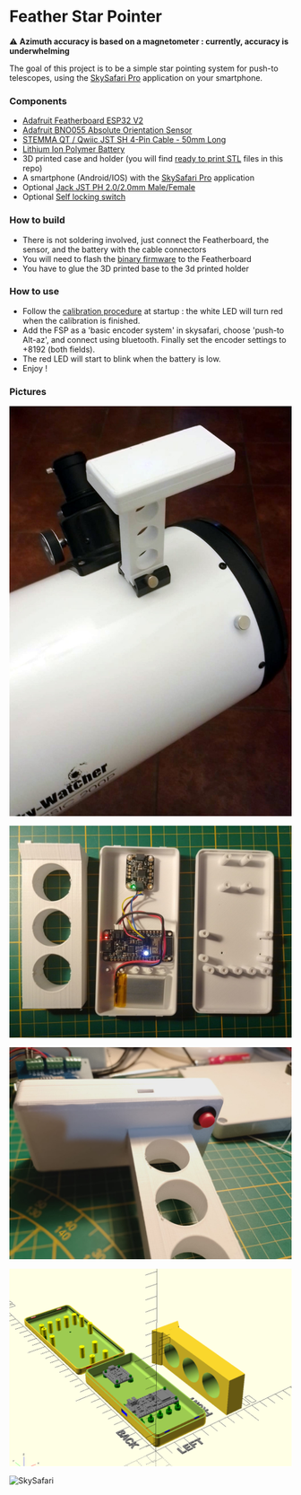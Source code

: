 # Feather Star Pointer

:warning: **Azimuth accuracy is based on a magnetometer : currently, accuracy is underwhelming**

The goal of this project is to be a  simple star pointing system for push-to telescopes, using the [SkySafari Pro](https://skysafariastronomy.com/skysafari-7-professional-astronomy-telescope-control-software-for-android.html) application on your smartphone.

### Components
- [Adafruit Featherboard ESP32 V2](https://www.adafruit.com/product/5400)
- [Adafruit BNO055 Absolute Orientation Sensor](https://learn.adafruit.com/adafruit-bno055-absolute-orientation-sensor)
- [STEMMA QT / Qwiic JST SH 4-Pin Cable - 50mm Long](https://www.adafruit.com/product/4399)
- [Lithium Ion Polymer Battery](https://www.adafruit.com/product/3898)
- 3D printed case and holder (you will find [ready to print STL](https://github.com/jromang/featherstarpointer/tree/main/stl) files in this repo)
- A smartphone (Android/IOS) with the [SkySafari Pro](https://skysafariastronomy.com/skysafari-7-professional-astronomy-telescope-control-software-for-android.html) application
- Optional [Jack JST PH 2.0/2.0mm Male/Female](https://fr.aliexpress.com/item/1005002657347265.html?spm=a2g0o.order_list.0.0.21ef5e5bcTvBVH)
- Optional [Self locking switch](https://fr.aliexpress.com/item/4000164264475.html?spm=a2g0o.order_list.0.0.6cba5e5b0LTYn6)

### How to build
- There is not soldering involved, just connect the Featherboard, the sensor, and the battery with the cable connectors
- You will need to flash the [binary firmware](https://github.com/jromang/featherstarpointer/tree/main/sketch/fsp)  to the Featherboard
- You have to glue the 3D printed base to the 3d printed holder

### How to use
- Follow the [calibration procedure](https://learn.adafruit.com/adafruit-bno055-absolute-orientation-sensor/device-calibration) at startup : the white LED will turn red when the calibration is finished.
- Add the FSP as a 'basic encoder system' in skysafari, choose 'push-to  Alt-az', and connect using bluetooth. Finally set the encoder settings to +8192 (both fields).
- The red LED will start to blink when the battery is low.
- Enjoy !

### Pictures

 ![Mounted on scope](https://github.com/jromang/featherstarpointer/raw/main/media/mounted.jpeg)
 
 ![Inside](https://github.com/jromang/featherstarpointer/raw/main/media/inside.jpeg)
 
 ![Switch](https://github.com/jromang/featherstarpointer/blob/main/media/switch2.jpeg)
 
 ![3D Model](https://github.com/jromang/featherstarpointer/raw/main/media/openscad_model.png)
 
 ![SkySafari](https://www.webastro.net/uploads/monthly_2019_08/Screenshot_2019-08-28-13-16-45-940_com.simulationcurriculum.skysafari5pro.png.d8d3513f8f01f341cc7b48845134fe49.png)
